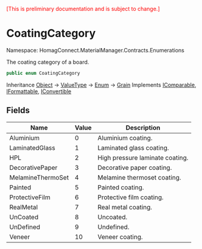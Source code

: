 ﻿<span style="color:red">[This is preliminary documentation and is subject to change.] </span>
# CoatingCategory

Namespace: HomagConnect.MaterialManager.Contracts.Enumerations

The coating category of a board.

```csharp
public enum CoatingCategory
```

Inheritance [Object](https://docs.microsoft.com/en-us/dotnet/api/system.object) → [ValueType](https://docs.microsoft.com/en-us/dotnet/api/system.valuetype) → [Enum](https://docs.microsoft.com/en-us/dotnet/api/system.enum) → [Grain](./homagconnect.intellidivide.contracts.base.grain.md)
Implements [IComparable](https://docs.microsoft.com/en-us/dotnet/api/system.icomparable), [IFormattable](https://docs.microsoft.com/en-us/dotnet/api/system.iformattable), [IConvertible](https://docs.microsoft.com/en-us/dotnet/api/system.iconvertible)

## Fields

| Name | Value | Description|
|------|-------|------------|
| Aluminium | 0 | Aluminium coating. |
| LaminatedGlass | 1 | Laminated glass coating. |
| HPL | 2 | High pressure laminate coating. |
| DecorativePaper | 3 | Decorative paper coating. |
| MelamineThermoSet | 4 | Melamine thermoset coating. |
| Painted | 5 | Painted coating. |
| ProtectiveFilm | 6 | Protective film coating. |
| RealMetal | 7 | Real metal coating. |
| UnCoated | 8 | Uncoated. |
| UnDefined | 9 | Undefined. |
| Veneer | 10 | Veneer coating. |
